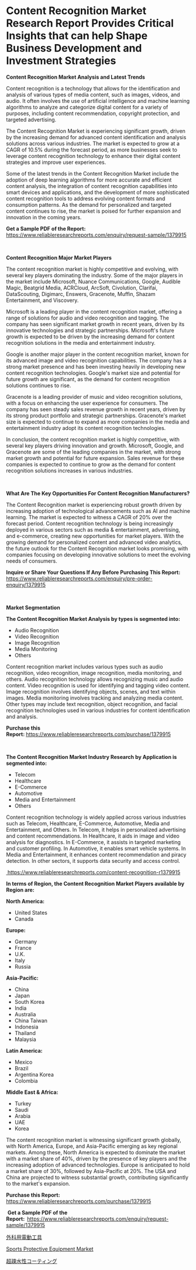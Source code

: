 <p><h1>Content Recognition Market Research Report Provides Critical Insights that can help Shape Business Development and Investment Strategies</h1></p><p><strong>Content Recognition Market Analysis and Latest Trends</strong></p>
<p><p>Content recognition is a technology that allows for the identification and analysis of various types of media content, such as images, videos, and audio. It often involves the use of artificial intelligence and machine learning algorithms to analyze and categorize digital content for a variety of purposes, including content recommendation, copyright protection, and targeted advertising.</p><p>The Content Recognition Market is experiencing significant growth, driven by the increasing demand for advanced content identification and analysis solutions across various industries. The market is expected to grow at a CAGR of 10.5% during the forecast period, as more businesses seek to leverage content recognition technology to enhance their digital content strategies and improve user experiences.</p><p>Some of the latest trends in the Content Recognition Market include the adoption of deep learning algorithms for more accurate and efficient content analysis, the integration of content recognition capabilities into smart devices and applications, and the development of more sophisticated content recognition tools to address evolving content formats and consumption patterns. As the demand for personalized and targeted content continues to rise, the market is poised for further expansion and innovation in the coming years.</p></p>
<p><strong>Get a Sample PDF of the Report:&nbsp;</strong> <a href="https://www.reliableresearchreports.com/enquiry/request-sample/1379915">https://www.reliableresearchreports.com/enquiry/request-sample/1379915</a></p>
<p>&nbsp;</p>
<p><strong>Content Recognition Major Market Players</strong></p>
<p><p>The content recognition market is highly competitive and evolving, with several key players dominating the industry. Some of the major players in the market include Microsoft, Nuance Communications, Google, Audible Magic, Beatgrid Media, ACRCloud, ArcSoft, Civolution, Clarifai, DataScouting, Digimarc, Enswers, Gracenote, Muffin, Shazam Entertainment, and Viscovery.</p><p>Microsoft is a leading player in the content recognition market, offering a range of solutions for audio and video recognition and tagging. The company has seen significant market growth in recent years, driven by its innovative technologies and strategic partnerships. Microsoft's future growth is expected to be driven by the increasing demand for content recognition solutions in the media and entertainment industry.</p><p>Google is another major player in the content recognition market, known for its advanced image and video recognition capabilities. The company has a strong market presence and has been investing heavily in developing new content recognition technologies. Google's market size and potential for future growth are significant, as the demand for content recognition solutions continues to rise.</p><p>Gracenote is a leading provider of music and video recognition solutions, with a focus on enhancing the user experience for consumers. The company has seen steady sales revenue growth in recent years, driven by its strong product portfolio and strategic partnerships. Gracenote's market size is expected to continue to expand as more companies in the media and entertainment industry adopt its content recognition technologies.</p><p>In conclusion, the content recognition market is highly competitive, with several key players driving innovation and growth. Microsoft, Google, and Gracenote are some of the leading companies in the market, with strong market growth and potential for future expansion. Sales revenue for these companies is expected to continue to grow as the demand for content recognition solutions increases in various industries.</p></p>
<p>&nbsp;</p>
<p><strong>What Are The Key Opportunities For Content Recognition Manufacturers?</strong></p>
<p><p>The Content Recognition market is experiencing robust growth driven by increasing adoption of technological advancements such as AI and machine learning. The market is expected to witness a CAGR of 20% over the forecast period. Content recognition technology is being increasingly deployed in various sectors such as media & entertainment, advertising, and e-commerce, creating new opportunities for market players. With the growing demand for personalized content and advanced video analytics, the future outlook for the Content Recognition market looks promising, with companies focusing on developing innovative solutions to meet the evolving needs of consumers.</p></p>
<p><strong>Inquire or Share Your Questions If Any Before Purchasing This Report:</strong> <a href="https://www.reliableresearchreports.com/enquiry/pre-order-enquiry/1379915">https://www.reliableresearchreports.com/enquiry/pre-order-enquiry/1379915</a></p>
<p>&nbsp;</p>
<p><strong>Market Segmentation</strong></p>
<p><strong>The Content Recognition Market Analysis by types is segmented into:</strong></p>
<p><ul><li>Audio Recognition</li><li>Video Recognition</li><li>Image Recognition</li><li>Media Monitoring</li><li>Others</li></ul></p>
<p><p>Content recognition market includes various types such as audio recognition, video recognition, image recognition, media monitoring, and others. Audio recognition technology allows recognizing music and audio content. Video recognition is used for identifying and tagging video content. Image recognition involves identifying objects, scenes, and text within images. Media monitoring involves tracking and analyzing media content. Other types may include text recognition, object recognition, and facial recognition technologies used in various industries for content identification and analysis.</p></p>
<p><strong>Purchase this Report:&nbsp;</strong><a href="https://www.reliableresearchreports.com/purchase/1379915">https://www.reliableresearchreports.com/purchase/1379915</a></p>
<p>&nbsp;</p>
<p><strong>The Content Recognition Market Industry Research by Application is segmented into:</strong></p>
<p><ul><li>Telecom</li><li>Healthcare</li><li>E-Commerce</li><li>Automotive</li><li>Media and Entertainment</li><li>Others</li></ul></p>
<p><p>Content recognition technology is widely applied across various industries such as Telecom, Healthcare, E-Commerce, Automotive, Media and Entertainment, and Others. In Telecom, it helps in personalized advertising and content recommendations. In Healthcare, it aids in image and video analysis for diagnostics. In E-Commerce, it assists in targeted marketing and customer profiling. In Automotive, it enables smart vehicle systems. In Media and Entertainment, it enhances content recommendation and piracy detection. In other sectors, it supports data security and access control.</p></p>
<p><a href="https://www.reliableresearchreports.com/content-recognition-r1379915">&nbsp;https://www.reliableresearchreports.com/content-recognition-r1379915</a></p>
<p><strong>In terms of Region, the Content Recognition Market Players available by Region are:</strong></p>
<p>
    <p> <strong> North America: </strong>
        <ul>
            <li>United States</li>
            <li>Canada</li>
        </ul>
        </p> 
    <p> <strong> Europe: </strong>
        <ul>
            <li>Germany</li>
            <li>France</li>
            <li>U.K.</li>
            <li>Italy</li>
            <li>Russia</li>
        </ul>
        </p> 
    <p> <strong> Asia-Pacific: </strong>
        <ul>
            <li>China</li>
            <li>Japan</li>
            <li>South Korea</li>
            <li>India</li>
            <li>Australia</li>
            <li>China Taiwan</li>
            <li>Indonesia</li>
            <li>Thailand</li>
            <li>Malaysia</li>
        </ul>
        </p> 
    <p> <strong> Latin America: </strong>
        <ul>
            <li>Mexico</li>
            <li>Brazil</li>
            <li>Argentina Korea</li>
            <li>Colombia</li>
        </ul>
        </p> 
    <p> <strong> Middle East & Africa: </strong>
        <ul>
            <li>Turkey</li>
            <li>Saudi</li>
            <li>Arabia</li>
            <li>UAE</li>
            <li>Korea</li>
        </ul>
    </p>
    </p>
<p><p>The content recognition market is witnessing significant growth globally, with North America, Europe, and Asia-Pacific emerging as key regional markets. Among these, North America is expected to dominate the market with a market share of 40%, driven by the presence of key players and the increasing adoption of advanced technologies. Europe is anticipated to hold a market share of 30%, followed by Asia-Pacific at 20%. The USA and China are projected to witness substantial growth, contributing significantly to the market's expansion.</p></p>
<p><strong>Purchase this Report: </strong><a href="https://www.reliableresearchreports.com/purchase/1379915">https://www.reliableresearchreports.com/purchase/1379915</a></p>
<p>&nbsp;<strong>Get a Sample PDF of the Report:&nbsp;&nbsp;</strong><a href="https://www.reliableresearchreports.com/enquiry/request-sample/1379915">https://www.reliableresearchreports.com/enquiry/request-sample/1379915</a></p>
<p><strong></strong></p>
<p><p><a href="https://github.com/FrancoWeber2023/Market-Research-Report-List-1/blob/main/840058751496.md">外科用電動工具</a></p><p><a href="https://issuu.com/reportprime-2/docs/sports-protective-equipment-market-size-2030.pptx">Sports Protective Equipment Market</a></p><p><a href="https://github.com/kegley4963/Market-Research-Report-List-1/blob/main/515398951491.md">超疎水性コーティング</a></p></p>